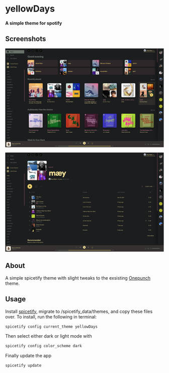 
# yellowDays

#### A simple theme for spotify

## Screenshots
![Home](./home.png)


![Playlist](./playlist.png)


## About
A simple spicetify theme with slight tweaks to the exsisting [Onepunch](https://github.com/morpheusthewhite/spicetify-themes/tree/v2/Onepunch) theme. 

## Usage
Install [spicetify](https://github.com/khanhas/spicetify-cli), migrate to /spicetify_data/themes, and copy these files over. To install, run the following in terminal: 

```bash
spicetify config current_theme yellowDays
```

Then select either dark or light mode with

```bash
spicetify config color_scheme dark
```

Finally update the app

```bash
spicetify update
```


